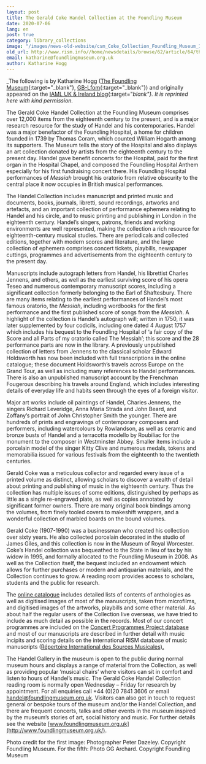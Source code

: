 ```yaml
---
layout: post
title: The Gerald Coke Handel Collection at the Foundling Museum
date: 2020-07-06
lang: en
post: true
category: library_collections
image: "/images/news-old-website/csm_Coke_Collection_Foundling_Museum_1_Court_a3a0b537d2.jpg"
old_url: http://www.rism.info//home/newsdetails/browse/62/article/64/the-gerald-coke-handel-collection-at-the-foundling-museum.html
email: katharine@foundlingmuseum.org.uk
author: Katharine Hogg
---
```


_The following is by Katharine Hogg ([The Foundling Museum](http://www.foundlingmuseum.org.uk/){:target="_blank"}, [GB-Lfom](https://opac.rism.info/search?View=rism&siglum=GB-Lfom&Language=en){:target="_blank"}) and originally appeared on the [IAML UK & Ireland blog](https://iamlukirl.wordpress.com/2020/05/07/the-gerald-coke-handel-collection-at-the-foundling-museum/){:target="_blank"}. It is reprinted here with kind permission._

The Gerald Coke Handel Collection at the Foundling Museum comprises over 12,000 items from the eighteenth century to the present, and is a major research resource for the study of Handel and his contemporaries. Handel was a major benefactor of the Foundling Hospital, a home for children founded in 1739 by Thomas Coram, which counted William Hogarth among its supporters. The Museum tells the story of the Hospital and also displays an art collection donated by artists from the eighteenth century to the present day. Handel gave benefit concerts for the Hospital, paid for the first organ in the Hospital Chapel, and composed the Foundling Hospital Anthem especially for his first fundraising concert there. His Foundling Hospital performances of _Messiah_ brought his oratorio from relative obscurity to the central place it now occupies in British musical performances.

The Handel Collection includes manuscript and printed music and documents, books, journals, libretti, sound recordings, artworks and artefacts, and an important collection of performance ephemera relating to Handel and his circle, and to music printing and publishing in London in the eighteenth century. Handel’s singers, patrons, friends and working environments are well represented, making the collection a rich resource for eighteenth-century musical studies. There are periodicals and collected editions, together with modern scores and literature, and the large collection of ephemera comprises concert tickets, playbills, newspaper cuttings, programmes and advertisements from the eighteenth century to the present day.

Manuscripts include autograph letters from Handel, his librettist Charles Jennens, and others, as well as the earliest surviving score of his opera Teseo and numerous contemporary manuscript scores, including a significant collection formerly belonging to the Earl of Shaftesbury. There are many items relating to the earliest performances of Handel’s most famous oratorio, the _Messiah_, including wordbooks for the first performance and the first published score of songs from the _Messiah_. A highlight of the collection is Handel’s autograph will; written in 1750, it was later supplemented by four codicils, including one dated 4 August 1757 which includes his bequest to the Foundling Hospital of ‘a fair copy of the Score and all Parts of my oratorio called The Messiah’; this score and the 28 performance parts are now in the library. A previously unpublished collection of letters from Jennens to the classical scholar Edward Holdsworth has now been included with full transcriptions in the online catalogue; these document Holdsworth’s travels across Europe on the Grand Tour, as well as including many references to Handel performances. There is also an unpublished manuscript account by the Frenchman Fougeroux describing his travels around England, which includes interesting details of everyday life and habits seen through the eyes of a foreign visitor.

Major art works include oil paintings of Handel, Charles Jennens, the singers Richard Leveridge, Anna Maria Strada and John Beard, and Zoffany’s portrait of John Christopher Smith the younger. There are hundreds of prints and engravings of contemporary composers and performers, including watercolours by Rowlandson, as well as ceramic and bronze busts of Handel and a terracotta modello by Roubiliac for the monument to the composer in Westminster Abbey. Smaller items include a porcelain model of the singer Kitty Clive and numerous medals, tokens and memorabilia issued for various festivals from the eighteenth to the twentieth centuries.

Gerald Coke was a meticulous collector and regarded every issue of a printed volume as distinct, allowing scholars to discover a wealth of detail about printing and publishing of music in the eighteenth century. Thus the collection has multiple issues of some editions, distinguished by perhaps as little as a single re-engraved plate, as well as copies annotated by significant former owners. There are many original book bindings among the volumes, from finely tooled covers to makeshift wrappers, and a wonderful collection of marbled boards on the bound volumes.

Gerald Coke (1907-1990) was a businessman who created his collection over sixty years. He also collected porcelain decorated in the studio of James Giles, and this collection is now in the Museum of Royal Worcester. Coke’s Handel collection was bequeathed to the State in lieu of tax by his widow in 1995, and formally allocated to the Foundling Museum in 2008. As well as the Collection itself, the bequest included an endowment which allows for further purchases or modern and antiquarian materials, and the Collection continues to grow. A reading room provides access to scholars, students and the public for research.

The [online catalogue](https://foundling.soutron.net/Portal/) includes detailed lists of contents of anthologies as well as digitised images of most of the manuscripts, taken from microfilms, and digitised images of the artworks, playbills and some other material. As about half the regular users of the Collection live overseas, we have tried to include as much detail as possible in the records. Most of our concert programmes are included on the [Concert Programmes Project database](http://www.concertprogrammes.org.uk/) and most of our manuscripts are described in further detail with music incipits and scoring details on the international RISM database of music manuscripts ([Répertoire International des Sources Musicales).](https://opac.rism.info/)

The Handel Gallery in the museum is open to the public during normal museum hours and displays a range of material from the Collection, as well as providing popular ‘musical chairs’ where visitors can sit in comfort and listen to hours of Handel’s music. The Gerald Coke Handel Collection reading room is normally open Wednesday – Friday for research by appointment. For all enquiries call +44 (0)20 7841 3606 or email handel@foundlingmuseum.org.uk. Visitors can also get in touch to request general or bespoke tours of the museum and/or the Handel Collection, and there are frequent concerts, talks and other events in the museum inspired by the museum’s stories of art, social history and music. For further details see the website [www.foundlingmuseum.org.uk](http://www.foundlingmuseum.org.uk/).


Photo credit for the first image: Photographer Peter Dazeley. Copyright Foundling Museum. For the fifth: Photo GG Archard. Copyright Foundling Museum

